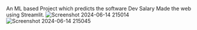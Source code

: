 An ML based Project which predicts the software Dev Salary 
Made the web using Streamlit.
![Screenshot 2024-06-14 215014](https://github.com/sandeepgoudmacha/Predicting-Software-Dev-Salary/assets/143279752/d1e295f4-a3df-46e6-8790-39365599555d)
![Screenshot 2024-06-14 215045](https://github.com/sandeepgoudmacha/Predicting-Software-Dev-Salary/assets/143279752/1633f284-7965-4001-b622-99ac63a907aa)
